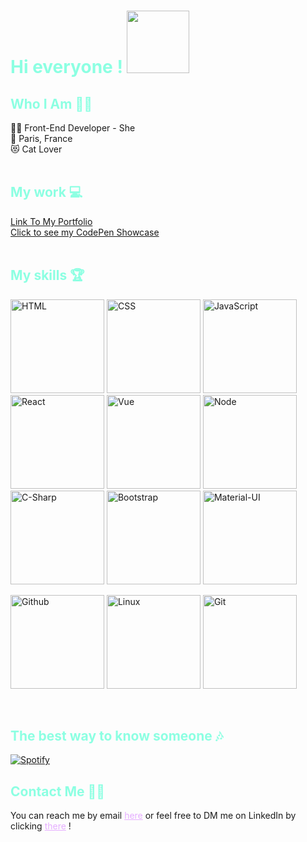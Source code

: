 <H1 style="color: #8cffe2">Hi everyone ! <img src="https://i.goopics.net/r9rw42.gif" width="100px"></H1>  

<H2 style="color: #8cffe2">Who I Am 👧🏻</H2>   

👩‍💻 Front-End Developer - She  
📍 Paris, France  
😻 Cat Lover  
<br />

<H2 style="color: #8cffe2">My work 💻</H2>  

<a href="https://ilianadagnicourt.github.io/Portefolio/" color="#e5adff;">Link To My Portfolio</a>  
<a href="https://codepen.io/AprilBT" color="#e5adff;">Click to see my CodePen Showcase</a>  
 <br />
<H2 style="color: #8cffe2">My skills 🏆</H2>   

<p float="left">
<img src="https://i.goopics.net/85h4y3.png" alt="HTML" width="150" float="left" margin-left="10px"/>
<img src="https://i.goopics.net/1xb8lx.png" alt="CSS"  width="150" float="left" margin-left="10px" />
<img src="https://i.goopics.net/rgyfw4.png" alt="JavaScript"  width="150" float="left" margin-left="10px" />
<img src="https://i.goopics.net/9ahfe7.png" alt="React"  width="150" float="left" margin-left="10px" />
<img src="https://i.goopics.net/akebfe.png" alt="Vue"  width="150" float="left" margin-left="10px" />
<img src="https://i.goopics.net/qcbcm3.png" alt="Node"  width="150" float="left" margin-left="10px" />
<img src="https://i.goopics.net/5dp8hc.png" alt="C-Sharp"  width="150" float="left" margin-left="10px" />
<img src="https://i.goopics.net/3f7xu9.png" alt="Bootstrap"  width="150" float="left" margin-left="10px" />
<img src="https://i.goopics.net/hm25o4.png" alt="Material-UI"  width="150" float="left" margin-left="10px" />
</p>

<p float="left">

<img src="https://i.goopics.net/r4jn5f.png" alt="Github"  width="150" float="left" margin-left="10px" />
<img src="https://i.goopics.net/cufqh9.png" alt="Linux"  width="150" float="left" margin-left="10px" />
<img src="https://i.goopics.net/ghmgf6.png" alt="Git"  width="150" float="left" margin-left="10px" />
</p>
<br />

<H2 style="color: #8cffe2">The best way to know someone 🎶</H2>  

[![Spotify](https://novatorem-1dib-ilianadagnicourt.vercel.app/api/spotify)](https://open.spotify.com/user/fd0ad6bd7aa54f6281dcf5b81c7f4649)  

<H2 style="color: #8cffe2">Contact Me 🤙🏻</H2> 
You can reach me by email <a href="https://ilianadagnicourt.github.io/Portefolio/#contact" style="color: #e5adff;">here</a> or feel free to DM me on LinkedIn by clicking <a href="https://www.linkedin.com/in/iliana-dagnicourt/" style="color: #e5adff;">there</a> !
